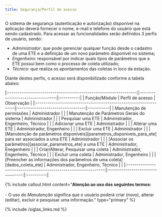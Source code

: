```yaml
---
title: Segurança/Perfil de acesso
---
```


O sistema de segurança (autenticação e autorização) disponível na aplicação deverá fornecer o nome, e-mail e telefone do usuário que está sendo cadastrado. 
Para acessar as funcionalidades serão definidos 3 perfis de usuário, sendo:
- *Administrador*: que pode gerenciar qualquer função desde o cadastro de uma ETE e a definição de um novo parâmetro disponível no sistema;
- *Engenheiro*: responsável por indicar quais tipos de parâmetros que a ETE possui bem como o processo de coleta utilizado;
- *Técnico*: que realiza os apontamentos das coletas in loco da estação.


Diante destes perfis, o acesso será disponibilizado conforme a tabela abaixo: 


|:------------------------------------------------------------------:|:----------------------------------:|:----------:|
|                            Função/Módulo                           |          Perfil de acesso          | Observação |
|:-------------------------------------------------------------------|:-----------------------------------|:-----------|
| Manutenção de permissões                                           | Administrador                      |            |
| Manutenção de Parâmetros Gerais do sistema                         | Administrador                      |            |
| Pesquisar uma ETE                                                  | Administrador, Engenheiro, Técnico |            | 
| Adicionar uma ETE                                                  | Administrador                      |            |
| Alterar uma ETE                                                    | Administrador, Engenheiro          |            |
| Excluir uma ETE                                                    | Administrador                      |            |
| [Manutenção de parâmetros disponíveis][parametros_disponiveis_para_ete] para ser associados a uma ETE | Administrador                      |            |
| [Associar os parâmetros][associar_parametros_ete] a uma ETE                                   | Administrador, Enegenheiro         |            |
| Criar/Alterar, Pesquisar uma coleta                                | Administrador, Engenheiro, Técnico |            |
| Excluir uma coleta                                                 | Administrador, Engenheiro          |            |
| [Preencher as informações dos parâmetros de uma coleta][dados_coleta_ete]              | Administrador, Engenheiro, Técnico |            |
|:------------------------------------------------------------------:|:----------------------------------:|:----------:|




{% include callout.html content="**Atenção ao uso dos seguintes termos:**<br> <br>- O uso do *Manutenção* significa que o usuário poderá criar (novo), alterar (editar), excluir e pesquisar uma informação." type="primary" %} 


{% include /siglas_links.md %}